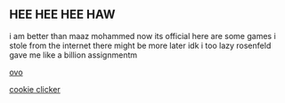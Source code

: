 
## HEE HEE HEE HAW 

i am better than maaz mohammed now its official
here are some games i stole from the internet there might be more later idk i too lazy rosenfeld gave me like a billion assignmentm

[ovo](https://04bruhman.github.io/ovo/)

[cookie clicker](https://04bruhman.github.io/cookieclicker/)
